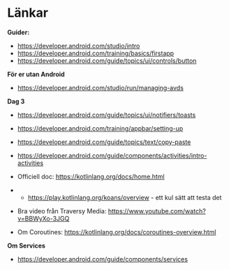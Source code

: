 # Länkar

**Guider:** 
- https://developer.android.com/studio/intro
- https://developer.android.com/training/basics/firstapp
- https://developer.android.com/guide/topics/ui/controls/button

**För er utan Android**
- https://developer.android.com/studio/run/managing-avds

**Dag 3**
- https://developer.android.com/guide/topics/ui/notifiers/toasts
- https://developer.android.com/training/appbar/setting-up
- https://developer.android.com/guide/topics/text/copy-paste
- https://developer.android.com/guide/components/activities/intro-activities

- Officiell doc: https://kotlinlang.org/docs/home.html
- - https://play.kotlinlang.org/koans/overview - ett kul sätt att testa det 
- Bra video från Traversy Media: https://www.youtube.com/watch?v=BBWyXo-3JGQ 
- Om Coroutines: https://kotlinlang.org/docs/coroutines-overview.html 

**Om Services**
- https://developer.android.com/guide/components/services
